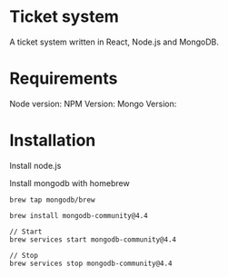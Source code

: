 # Ticket system

A ticket system written in React, Node.js and MongoDB.

# Requirements

Node version:
NPM Version:
Mongo Version:

# Installation

Install node.js

Install mongodb with homebrew

`brew tap mongodb/brew`

`brew install mongodb-community@4.4`

```
// Start
brew services start mongodb-community@4.4

// Stop
brew services stop mongodb-community@4.4
```
